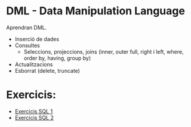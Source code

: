 # DML - Data Manipulation Language

Aprendran DML. 

* Inserció de dades
* Consultes
   * Seleccions, projeccions, joins (inner, outer full, right i left, where, order by, having, group by)
* Actualitzacions
* Esborrat (delete, truncate)

# Exercicis:

* [Exercicis SQL 1](exercicis_sql1.md)
* [Exercicis SQL 2](exercicis_sql2.md)


